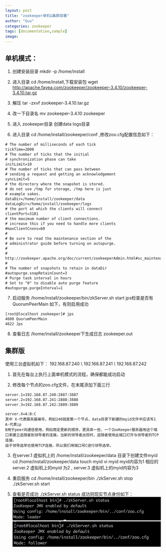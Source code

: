 ```yaml
---
layout: post
title: "zookeeper单机&集群部署"
author: "Guu"
categories: zookeeper
tags: [documentation,sample]
image: 
---
```


## 单机模式：


1. 创建安装目录  mkdir -p /home/install

2. 进入目录 cd /home/install,下载安装包
wget http://apache.fayea.com/zookeeper/zookeeper-3.4.10/zookeeper-3.4.10.tar.gz

3. 解压 tar -zxvf zookeeper-3.4.10.tar.gz

4. 改一下目录名 mv zookeeper-3.4.10 zookeeper

5. 进入 zookeeper目录 创建data logs目录

6. 进入目录 cd /home/install/zookeeper/conf ,修改zoo.cfg配置信息如下： 
```
# The number of milliseconds of each tick
tickTime=2000
# The number of ticks that the initial
# synchronization phase can take
initLimit=10
# The number of ticks that can pass between
# sending a request and getting an acknowledgement
syncLimit=5
# the directory where the snapshot is stored.
# do not use /tmp for storage, /tmp here is just
# example sakes.
dataDir=/home/install/zookeeper/data
dataLogDir=/home/install/zookeeper/logs
# the port at which the clients will connect
clientPort=3181
# the maximum number of client connections.
# increase this if you need to handle more clients
#maxClientCnxns=60
#
# Be sure to read the maintenance section of the
# administrator guide before turning on autopurge.
#
# http://zookeeper.apache.org/doc/current/zookeeperAdmin.html#sc_maintenance
#
# The number of snapshots to retain in dataDir
#autopurge.snapRetainCount=3
# Purge task interval in hours
# Set to "0" to disable auto purge feature
#autopurge.purgeInterval=1
```

7. 启动服务  /home/install/zookeeper/bin/zkServer.sh start
jps检查是否有 QuorumPeerMain 如下，有则启用成功
```
[root@localhost zookeeper]# jps
4600 QuorumPeerMain
4622 Jps
```

8. 查看日志 /home/install/zookeeper下生成日志 zookeeper.out


## 集群版

使用三台虚拟机如下：
192.168.87.240 \ 192.168.87.241 \ 192.168.87.242

1. 首先在每台上执行上面单机模式的流程，确保都能成功启动

2. 修改每个节点的zoo.cfg文件，在末尾添加下面三行
```
server.1=192.168.87.240:2887:3887
server.2=192.168.87.241:2888:3888
server.3=192.168.87.242:2889:3889
```
```
server.X=A:B:C 
其中 X-代表服务器编号，例如240就是第一个节点，data目录下新建的myid文件中应该写1
A-代表ip
B用于peer间通信使用，例如商定更新的顺序，更具体一些，一个ZooKeeper服务器用这个端口来建立追随者到领导者的连接。当新的领导者出现时，追随者使用此端口打开与领导者的TCP连接。
由于领导选举也使用TCP连接，所以我们用端口号C进行领导选举。
```
3. 在server.1 虚拟机上的 /home/install/zookeeper/data 目录下创建文件myid
cd  /home/install/zookeeper/data
touch myid
vi myid
myid内容为1
相应的 server.2 虚拟机上的myid 为2 , server.3 虚拟机上的myid内容为3

4. 重启服务
cd /home/install/zookeeper/bin
./zkServer.sh stop
./zkServer.sh start
5. 查看是否成功
./zkServer.sh status
成功则现实节点身份如下：
![alt text](/assets/img/20180305zk_status_leader.jpg "zookeeper 角色 leader")
![alt text](/assets/img/20180305zk_status_follower.jpg "zookeeper 角色 follower")

